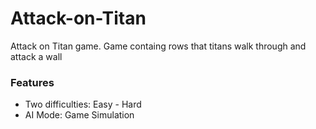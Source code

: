 # Attack-on-Titan
Attack on Titan game. Game containg rows that titans walk through and attack a wall

### Features

- Two difficulties: Easy - Hard
- AI Mode: Game Simulation
